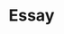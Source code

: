 ---
title: Essay
image: tsos.jpg

# Badge style
style:
    background: "#FF8BA0"
    color: "#fff"
---